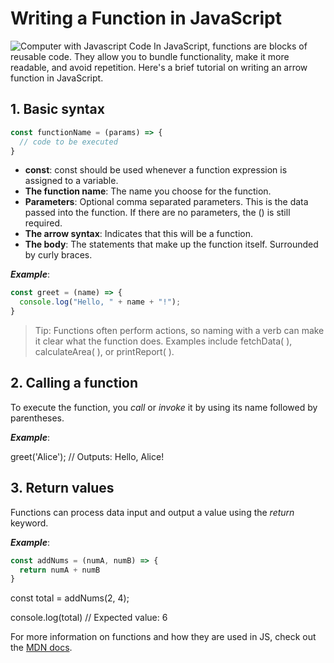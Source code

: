 # Writing a Function in JavaScript
![Computer with Javascript Code](https://images.unsplash.com/photo-1487505983481-9aa2d9f9901a?q=80&w=2070&auto=format&fit=crop&ixlib=rb-4.0.3&ixid=M3wxMjA3fDB8MHxwaG90by1wYWdlfHx8fGVufDB8fHx8fA%3D%3D)
In JavaScript, functions are blocks of reusable code. They allow you to bundle functionality, make it more readable, and avoid repetition. Here's a brief tutorial on writing an arrow function in JavaScript.

## 1. Basic syntax

```javascript
const functionName = (params) => {
  // code to be executed
}
```

* **const**: const should be used whenever a function expression is assigned to a variable.   
* **The function name**: The name you choose for the function.   
* **Parameters**: Optional comma separated parameters. This is the data passed into the function. If there are no parameters, the () is still required.   
* **The arrow syntax**: Indicates that this will be a function.   
* **The body**: The statements that make up the function itself. Surrounded by curly braces.

***Example***:

```javascript
const greet = (name) => {
  console.log("Hello, " + name + "!");
}
```

> Tip: Functions often perform actions, so naming with a verb can make it clear what the function does. Examples include fetchData( ), calculateArea( ), or printReport( ). 

## 2. Calling a function

To execute the function, you *call* or *invoke* it by using its name followed by parentheses.

***Example***:

greet('Alice'); // Outputs: Hello, Alice!

## 3. Return values

Functions can process data input and output a value using the *return* keyword.

***Example***: 

```javascript
const addNums = (numA, numB) => {
  return numA + numB
}
```
const total = addNums(2, 4);

console.log(total) // Expected value: 6

For more information on functions and how they are used in JS, check out the [MDN docs](https://developer.mozilla.org/en-US/docs/Web/JavaScript/Guide/Functions).

